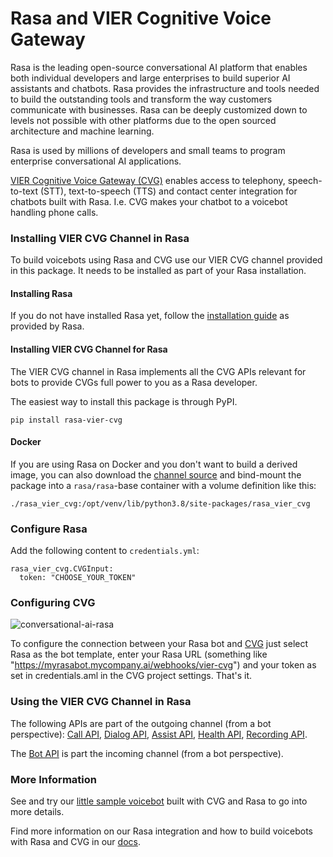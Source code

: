 # Rasa and VIER Cognitive Voice Gateway

Rasa is the leading open-source conversational AI platform that enables both individual developers and large enterprises to build superior AI assistants and chatbots. Rasa provides the infrastructure and tools needed to build the outstanding tools and transform the way customers communicate with businesses. Rasa can be deeply customized down to levels not possible with other platforms due to the open sourced architecture and machine learning.

Rasa is used by millions of developers and small teams to program enterprise conversational AI applications.

[VIER Cognitive Voice Gateway (CVG)](https://cognitivevoice.io/docs) enables access to telephony, speech-to-text (STT), text-to-speech (TTS) and contact center integration for chatbots built with Rasa. I.e. CVG makes your chatbot to a voicebot handling phone calls.

### Installing VIER CVG Channel in Rasa

To build voicebots using Rasa and CVG use our VIER CVG channel provided in this package. It needs to be installed as part of your Rasa installation.

#### Installing Rasa

If you do not have installed Rasa yet, follow the [installation guide](https://rasa.com/docs/rasa/installation/installing-rasa-open-source) as provided by Rasa.

#### Installing VIER CVG Channel for Rasa

The VIER CVG channel in Rasa implements all the CVG APIs relevant for bots to provide CVGs full power to you as a Rasa developer. 

The easiest way to install this package is through PyPI.

```
pip install rasa-vier-cvg
```

#### Docker

If you are using Rasa on Docker and you don't want to build a derived image, you can also download the [channel source](https://github.com/VIER-CognitiveVoice/rasa-vier-cvg/) and bind-mount the package into a `rasa/rasa`-base container with a volume definition like this:

```
./rasa_vier_cvg:/opt/venv/lib/python3.8/site-packages/rasa_vier_cvg
```

### Configure Rasa

Add the following content to `credentials.yml`:

```
rasa_vier_cvg.CVGInput:
  token: "CHOOSE_YOUR_TOKEN"
```

### Configuring CVG

![conversational-ai-rasa](https://user-images.githubusercontent.com/42033366/192627897-cc2ec42e-0bf4-4c91-bcf9-242a6077b609.PNG)

To configure the connection between your Rasa bot and [CVG](https://cognitivevoice.io) just select Rasa as the bot template, enter your Rasa URL (something like "https://myrasabot.mycompany.ai/webhooks/vier-cvg") and your token as set in credentials.aml in the CVG project settings. That's it.

### Using the VIER CVG Channel in Rasa

The following APIs are part of the outgoing channel (from a bot perspective): [Call API](https://cognitivevoice.io/specs/?urls.primaryName=Call%20API), [Dialog API](https://cognitivevoice.io/specs/?urls.primaryName=Dialog%20API), [Assist API](https://cognitivevoice.io/specs/?urls.primaryName=Assist%20API), [Health API](https://cognitivevoice.io/specs/?urls.primaryName=Health%20API), [Recording API](https://cognitivevoice.io/specs/?urls.primaryName=Recording%20API).

The [Bot API](https://cognitivevoice.io/specs/?urls.primaryName=Bot%20API%20(Client)) is part the incoming channel (from a bot perspective). 

### More Information

See and try our [little sample voicebot](https://github.com/VIER-CognitiveVoice/rasa-meter-reading-bot) built with CVG and Rasa to go into more details.

Find more information on our Rasa integration and how to build voicebots with Rasa and CVG in our [docs](https://cognitivevoice.io/docs/conversational-ai/conversational-ai-rasa.html).
